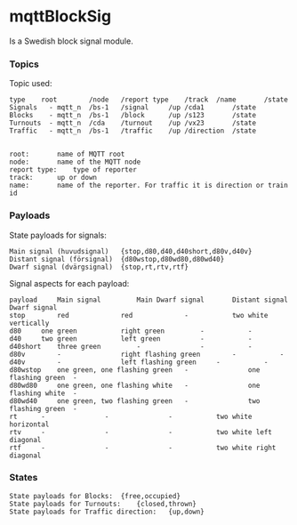 # mqttBlockSig
Is a Swedish block signal module.

### Topics
Topic used:

	type	root		/node	/report type	/track	/name		/state
	Signals   - mqtt_n	/bs-1	/signal		/up	/cda1		/state
	Blocks    - mqtt_n	/bs-1	/block		/up	/s123		/state
	Turnouts  - mqtt_n	/cda	/turnout	/up	/vx23		/state
	Traffic   - mqtt_n	/bs-1	/traffic	/up	/direction	/state


	root:		name of MQTT root
	node:		name of the MQTT node
	report type:	type of reporter
	track:		up or down
	name:		name of the reporter. For traffic it is direction or train id

### Payloads
State payloads for signals:

	Main signal (huvudsignal)	{stop,d80,d40,d40short,d80v,d40v}
	Distant signal (försignal)	{d80wstop,d80wd80,d80wd40}
	Dwarf signal (dvärgsignal)	{stop,rt,rtv,rtf}

Signal aspects for each payload:

	payload		Main signal			Main Dwarf signal		Distant signal		Dwarf signal
	stop		red				red				-			two white vertically
	d80		one green			right green			-			-
	d40		two green			left green			-			-
	d40short	three green			-				-			-
	d80v		-				right flashing green		-			-
	d40v		-				left flashing green		-			-
	d80wstop	one green, one flashing green	-				one flashing green	-
	d80wd80		one green, one flashing white	-				one flashing white	-
	d80wd40		one green, two flashing green	-				two flashing green	-
	rt		-				-				-			two white horizontal
	rtv		-				-				-			two white left diagonal
	rtf		-				-				-			two white right diagonal

### States

	State payloads for Blocks:	{free,occupied}
	State payloads for Turnouts:	{closed,thrown}
	State payloads for Traffic direction:	{up,down}
